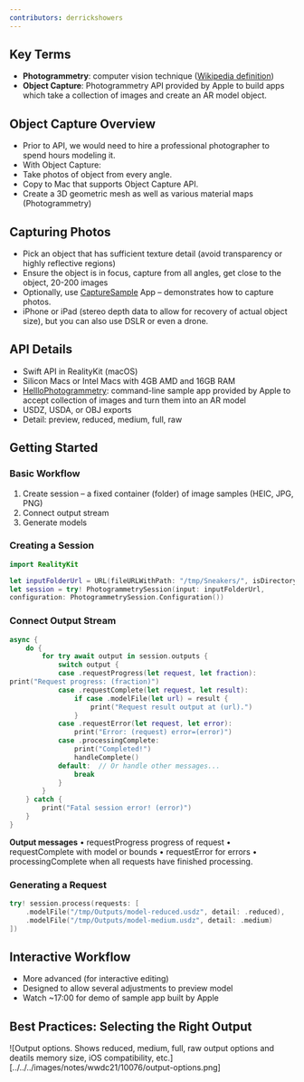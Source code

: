 ```yaml
---
contributors: derrickshowers 
---
```


## Key Terms
* **Photogrammetry**: computer vision technique ([Wikipedia definition](https://en.wikipedia.org/wiki/Photogrammetry))
* **Object Capture**: Photogrammetry API provided by Apple to build apps which take a collection of images and create an AR model object.

## Object Capture Overview
* Prior to API, we would need to hire a professional photographer to spend hours modeling it.
* With Object Capture:
* Take photos of object from every angle.
* Copy to Mac that supports Object Capture API.
* Create a 3D geometric mesh as well as various material maps (Photogrammetry)

## Capturing Photos
* Pick an object that has sufficient texture detail (avoid transparency or highly reflective regions)
* Ensure the object is in focus, capture from all angles, get close to the object, 20-200 images
* Optionally, use [CaptureSample](https://developer.apple.com/documentation/realitykit/taking_pictures_for_3d_object_capture) App – demonstrates how to capture photos.
* iPhone or iPad (stereo depth data to allow for recovery of actual object size), but you can also use DSLR or even a drone.

## API Details
* Swift API in RealityKit (macOS)
* Silicon Macs or Intel Macs with 4GB AMD and 16GB RAM
* [HellloPhotogrammetry](https://developer.apple.com/documentation/realitykit/creating_a_photogrammetry_command-line_app): command-line sample app provided by Apple to accept collection of images and turn them into an AR model
* USDZ, USDA, or OBJ exports
* Detail: preview, reduced, medium, full, raw

## Getting Started

### Basic Workflow

1. Create session – a fixed container (folder) of image samples (HEIC, JPG, PNG)
2. Connect output stream
3. Generate models

### Creating a Session

```swift
import RealityKit

let inputFolderUrl = URL(fileURLWithPath: "/tmp/Sneakers/", isDirectory: true)
let session = try! PhotogrammetrySession(input: inputFolderUrl,
configuration: PhotogrammetrySession.Configuration())
```

### Connect Output Stream

```swift
async {
	do {
		for try await output in session.outputs {
			switch output {
			case .requestProgress(let request, let fraction):
print("Request progress: (fraction)")
			case .requestComplete(let request, let result):
				if case .modelFile(let url) = result {
					print("Request result output at (url).")
				}
			case .requestError(let request, let error):
				print("Error: (request) error=(error)")
			case .processingComplete:
				print("Completed!")
				handleComplete()
			default:  // Or handle other messages...
				break
			}
		}
	} catch {
		print("Fatal session error! (error)")
	}
}
```

**Output messages**
• requestProgress progress of request
• requestComplete with model or bounds
• requestError for errors
• processingComplete when all requests have finished processing.

### Generating a Request

```swift
try! session.process(requests: [
	.modelFile("/tmp/Outputs/model-reduced.usdz", detail: .reduced),
	.modelFile("/tmp/Outputs/model-medium.usdz", detail: .medium)
])
```

## Interactive Workflow

* More advanced (for interactive editing)
* Designed to allow several adjustments to preview model
* Watch ~17:00 for demo of sample app built by Apple

## Best Practices: Selecting the Right Output

![Output options. Shows reduced, medium, full, raw output options and deatils memory size, iOS compatibility, etc.][../../../images/notes/wwdc21/10076/output-options.png]